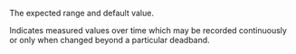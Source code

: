 The expected range and default value.

Indicates measured values over time which may be recorded continuously or only when changed beyond a particular deadband.
